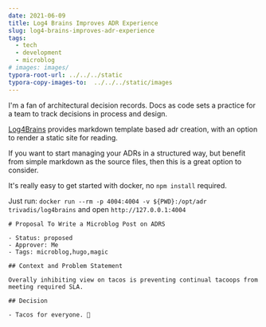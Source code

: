 ```yaml
---
date: 2021-06-09
title: Log4 Brains Improves ADR Experience
slug: log4-brains-improves-adr-experience
tags:
  - tech
  - development
  - microblog
# images: images/
typora-root-url: ../../../static
typora-copy-images-to:  ../../../static/images
---
```


I'm a fan of architectural decision records.
Docs as code sets a practice for a team to track decisions in process and design.

[Log4Brains](https://github.com/thomvaill/log4brains) provides markdown template based adr creation, with an option to render a static site for reading.

If you want to start managing your ADRs in a structured way, but benefit from simple markdown as the source files, then this is a great option to consider.

It's really easy to get started with docker, no `npm install` required.

Just run: `docker run --rm -p 4004:4004 -v ${PWD}:/opt/adr trivadis/log4brains` and open `http://127.0.0.1:4004`

```text
# Proposal To Write a Microblog Post on ADRS

- Status: proposed
- Approver: Me
- Tags: microblog,hugo,magic

## Context and Problem Statement

Overally inhibiting view on tacos is preventing continual tacoops from meeting required SLA.

## Decision

- Tacos for everyone. 🌮
```
